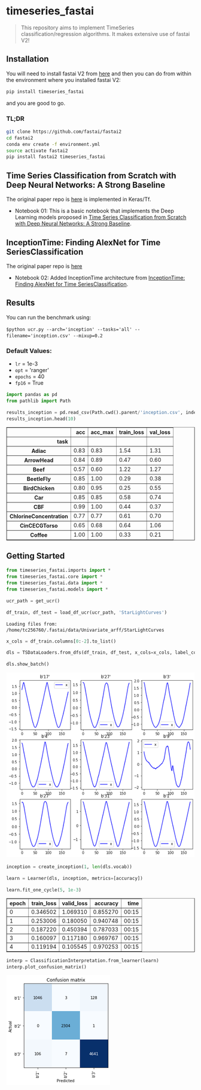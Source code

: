 # timeseries_fastai
> This repository aims to implement TimeSeries classification/regression algorithms. It makes extensive use of fastai V2!


## Installation

You will need to install fastai V2 from [here](https://github.com/fastai/fastai2) and then you can do from within the environment where you installed fastai V2:

```bash
pip install timeseries_fastai
```

and you are good to go.

### TL;DR
```bash
git clone https://github.com/fastai/fastai2
cd fastai2
conda env create -f environment.yml
source activate fastai2
pip install fastai2 timeseries_fastai

```

## Time Series Classification from Scratch with Deep Neural Networks: A Strong Baseline
The original paper repo is [here](https://github.com/cauchyturing/UCR_Time_Series_Classification_Deep_Learning_Baseline) is implemented in Keras/Tf.

- Notebook 01: This is a basic notebook that implements the Deep Learning models proposed in [Time Series Classification from Scratch with Deep Neural Networks: A Strong Baseline](https://arxiv.org/abs/1611.06455). 

## InceptionTime: Finding AlexNet for Time SeriesClassification
The original paper repo is [here](https://github.com/hfawaz/InceptionTime)

- Notebook 02: Added InceptionTime architecture from [InceptionTime: Finding AlexNet for Time SeriesClassification](https://arxiv.org/pdf/1909.04939.pdf). 

## Results

You can run the benchmark using:

`$python ucr.py --arch='inception' --tasks='all' --filename='inception.csv' --mixup=0.2`

### Default Values:
- `lr` = 1e-3
- `opt` = 'ranger'
- `epochs` = 40
- `fp16` = True

```python
import pandas as pd
from pathlib import Path
```

```python
results_inception = pd.read_csv(Path.cwd().parent/'inception.csv', index_col=0)
results_inception.head(10)
```




<div>
<style scoped>
    .dataframe tbody tr th:only-of-type {
        vertical-align: middle;
    }

    .dataframe tbody tr th {
        vertical-align: top;
    }

    .dataframe thead th {
        text-align: right;
    }
</style>
<table border="1" class="dataframe">
  <thead>
    <tr style="text-align: right;">
      <th></th>
      <th>acc</th>
      <th>acc_max</th>
      <th>train_loss</th>
      <th>val_loss</th>
    </tr>
    <tr>
      <th>task</th>
      <th></th>
      <th></th>
      <th></th>
      <th></th>
    </tr>
  </thead>
  <tbody>
    <tr>
      <th>Adiac</th>
      <td>0.83</td>
      <td>0.83</td>
      <td>1.54</td>
      <td>1.31</td>
    </tr>
    <tr>
      <th>ArrowHead</th>
      <td>0.84</td>
      <td>0.89</td>
      <td>0.47</td>
      <td>0.60</td>
    </tr>
    <tr>
      <th>Beef</th>
      <td>0.57</td>
      <td>0.60</td>
      <td>1.22</td>
      <td>1.27</td>
    </tr>
    <tr>
      <th>BeetleFly</th>
      <td>0.85</td>
      <td>1.00</td>
      <td>0.29</td>
      <td>0.38</td>
    </tr>
    <tr>
      <th>BirdChicken</th>
      <td>0.80</td>
      <td>0.95</td>
      <td>0.25</td>
      <td>0.55</td>
    </tr>
    <tr>
      <th>Car</th>
      <td>0.85</td>
      <td>0.85</td>
      <td>0.58</td>
      <td>0.74</td>
    </tr>
    <tr>
      <th>CBF</th>
      <td>0.99</td>
      <td>1.00</td>
      <td>0.44</td>
      <td>0.37</td>
    </tr>
    <tr>
      <th>ChlorineConcentration</th>
      <td>0.77</td>
      <td>0.77</td>
      <td>0.61</td>
      <td>0.70</td>
    </tr>
    <tr>
      <th>CinCECGTorso</th>
      <td>0.65</td>
      <td>0.68</td>
      <td>0.64</td>
      <td>1.06</td>
    </tr>
    <tr>
      <th>Coffee</th>
      <td>1.00</td>
      <td>1.00</td>
      <td>0.33</td>
      <td>0.21</td>
    </tr>
  </tbody>
</table>
</div>



## Getting Started

```python
from timeseries_fastai.imports import *
from timeseries_fastai.core import *
from timeseries_fastai.data import *
from timeseries_fastai.models import *
```

```python
ucr_path = get_ucr()
```

```python
df_train, df_test = load_df_ucr(ucr_path, 'StarLightCurves')
```

    Loading files from: /home/tc256760/.fastai/data/Univariate_arff/StarLightCurves


```python
x_cols = df_train.columns[0:-2].to_list()
```

```python
dls = TSDataLoaders.from_dfs(df_train, df_test, x_cols=x_cols, label_col='target', bs=16)
```

```python
dls.show_batch()
```


![png](docs/images/output_17_0.png)


```python
inception = create_inception(1, len(dls.vocab))
```

```python
learn = Learner(dls, inception, metrics=[accuracy])
```

```python
learn.fit_one_cycle(5, 1e-3)
```


<table border="1" class="dataframe">
  <thead>
    <tr style="text-align: left;">
      <th>epoch</th>
      <th>train_loss</th>
      <th>valid_loss</th>
      <th>accuracy</th>
      <th>time</th>
    </tr>
  </thead>
  <tbody>
    <tr>
      <td>0</td>
      <td>0.346502</td>
      <td>1.069310</td>
      <td>0.855270</td>
      <td>00:15</td>
    </tr>
    <tr>
      <td>1</td>
      <td>0.253006</td>
      <td>0.180050</td>
      <td>0.940748</td>
      <td>00:15</td>
    </tr>
    <tr>
      <td>2</td>
      <td>0.187220</td>
      <td>0.450394</td>
      <td>0.787033</td>
      <td>00:15</td>
    </tr>
    <tr>
      <td>3</td>
      <td>0.160097</td>
      <td>0.117180</td>
      <td>0.969767</td>
      <td>00:15</td>
    </tr>
    <tr>
      <td>4</td>
      <td>0.119194</td>
      <td>0.105545</td>
      <td>0.970253</td>
      <td>00:15</td>
    </tr>
  </tbody>
</table>


```python
interp = ClassificationInterpretation.from_learner(learn)
interp.plot_confusion_matrix()
```






![png](docs/images/output_21_1.png)

